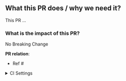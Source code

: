 <!--  Thanks for sending a pull request! -->

## What this PR does / why we need it?

This PR ...

### What is the impact of this PR?

No Breaking Change

**PR relation**:
- Ref #

<!--
**Special notes for your reviewer**:
NIL

**Which issue(s) this PR fixes**:
You could link a pull request to an issue by using a supported keyword in the pull request's description or in a commit message.

- Usage: `Fixes #<issue number>`, or `Fixes (paste link of issue)`.
  see [Linking a pull request to an issue using a keyword](https://docs.github.com/en/issues/tracking-your-work-with-issues/linking-a-pull-request-to-an-issue#linking-a-pull-request-to-an-issue-using-a-keyword) or [Manually linking a pull request to an issue using the pull request sidebar](https://docs.github.com/en/issues/tracking-your-work-with-issues/linking-a-pull-request-to-an-issue#manually-linking-a-pull-request-or-branch-to-an-issue-using-the-issue-sidebar)

-->

<details><summary>CI Settings</summary><br/>

<!--  Have I run `make ci`? -->
### **CI Usage**

**Tip**: Check the CI you want to run below, and then comment `/run-ci`.

**CI Switch**

- [ ] E2E Tests
- [ ] Code Format
- [ ] Web3 Compatible Tests
- [ ] OCT 1-5 And 12-15
- [ ] OCT 6-10
- [ ] OCT 11
- [ ] OCT 16-19
- [ ] v3 Core Tests

### **CI Description**

| CI Name                                   | Description                                                               |
| ----------------------------------------- | ------------------------------------------------------------------------- |
| *Chaos CI*                                | Test the liveness and robustness of Axon under terrible network condition |
| *Cargo Clippy*                            | Run `cargo clippy --all --all-targets --all-features`                     |
| *Coverage Test*                           | Get the unit test coverage report                                         |
| *E2E Test*                                | Run end-to-end test to check interfaces                                   |
| *Code Format*                             | Run `cargo +nightly fmt --all -- --check` and `cargo sort -gwc`           |
| *Web3 Compatible Test*                    | Test the Web3 compatibility of Axon                                       |
| *v3 Core Test*                            | Run the compatibility tests provided by Uniswap V3                        |
| *OCT 1-5 \| 6-10 \| 11 \| 12-15 \| 16-19* | Run the compatibility tests provided by OpenZeppelin                      |

<!--
#### Deprecated CIs
- [ ] Chaos CI
- [ ] Coverage Test
-->
</details>
